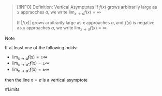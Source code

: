 
> [!INFO] Definition: Vertical Asymptotes
> If $f(x)$ grows arbitrarily large as $x$ appraoches $a$, we write $\lim_{ x \to a }f(x)=\infty$
>
>If $|f(x)|$ grows arbitrarily large as $x$ approaches $a$, and $f(x)$ is negative as $x$ approaches $a$, we write $\lim_{ x \to a }f(x)=\infty$

> [!NOTE]
> If at least one of the following holds:
> - $\lim_{ x \to a }f(x)=\pm \infty$
> - $\lim_{ x \to a^+ }f(x)=\pm \infty$
> - $\lim_{ x \to a^- }f(x)=\pm \infty$
> 
>then the line $x=a$ is a vertical asymptote

#Limits 